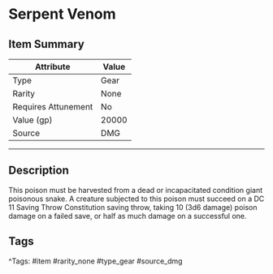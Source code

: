 # Serpent Venom

## Item Summary

| Attribute            | Value                        |
|----------------------|------------------------------|
| Type                 | Gear |
| Rarity               | None             |
| Requires Attunement  | No                |
| Value (gp)           | 20000    |
| Source               | DMG |

---

## Description

This poison must be harvested from a dead or incapacitated condition giant poisonous snake. A creature subjected to this poison must succeed on a DC 11 Saving Throw Constitution saving throw, taking 10 (3d6 damage) poison damage on a failed save, or half as much damage on a successful one.

## Tags

^Tags: #item #rarity_none #type_gear #source_dmg